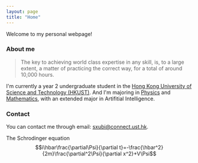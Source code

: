 ```yaml
---
layout: page
title: "Home"
---
```


Welcome to my personal webpage!

### About me
> The key to achieving world class expertise in any skill, is, to a large extent, a matter of practicing the correct way, for a total of around 10,000 hours.

I'm currently a year 2 undergraduate student in the [Hong Kong University of Science and Technology (HKUST)](https://hkust.edu.hk). And I'm majoring in [Physics](https://physics.ust.hk/) and [Mathematics](https://www.math.hkust.edu.hk/), with an extended major in Artifitial Intelligence.

### Contact
You can contact me through email: <sxubi@connect.ust.hk>.

The Schrodinger equation
$$i\hbar\frac{\partial\Psi}{\partial t}=-\frac{\hbar^2}{2m}\frac{\partial^2\Psi}{\partial x^2}+V\Psi$$
